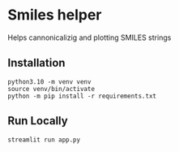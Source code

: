 
# Smiles helper

Helps cannonicalizig and plotting SMILES strings

## Installation

```shell
python3.10 -m venv venv
source venv/bin/activate
python -m pip install -r requirements.txt
```

## Run Locally

```shell
streamlit run app.py
```